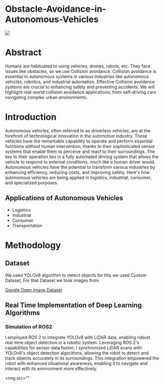 # Obstacle-Avoidance-in-Autonomous-Vehicles
<img src="https://ksra.eu/wp-content/uploads/2020/06/cars16.jpg" >
<h1>Abstract</h1>
<p>Humans are habituated to using vehicles, drones, robots, etc. They face issues like obstacles, so we use Collision avoidance. Collision avoidance is essential to autonomous systems in various industries like autonomous vehicles, robotics, and industrial automation. Effective Collision avoidance systems are crucial to enhancing safety and preventing accidents. We will highlight real-world collision avoidance applications, from self-driving cars navigating complex urban environments.</p>
<h1>Introduction</h1>
<p>Autonomous vehicles, often referred to as driverless vehicles, are at the forefront of technological innovation in the automotive industry. These vehicles have the remarkable capability to operate and perform essential functions without human intervention, thanks to their sophisticated sensor systems that enable them to perceive and react to their surroundings. The key to their operation lies in a fully automated driving system that allows the vehicle to respond to external conditions, much like a human driver would. Autonomous vehicles have the potential to transform various industries by enhancing efficiency, reducing costs, and improving safety. Here's how autonomous vehicles are being applied in logistics, industrial, consumer, and specialized purposes.</p>
<h2>Applications of Autonomous Vehicles </h2>
<ul>
  <li>Logistics</li>
  <li>Industrial</li>
  <li>Consumer</li>
  <li>Transportation</li>
</ul>
<h1>Methodology</h1>
<h2>Dataset</h2>
<p>We used YOLOv8 algorithm to detect objects for this we used Custom Dataset, For that Dataset we took images from</p>
<a href="https://storage.googleapis.com/openimages/web/index.html">Google Open Image Dataset</a>
<h2>Real Time Implementation of Deep Learning Algorithms</h2>
<h3>Simulation of ROS2</h3>
<p>I employed ROS 2 to integrate YOLOv8 with LiDAR data, enabling robust real-time object detection in a robotic system. Leveraging ROS 2's capabilities for sensor data fusion, I synchronized LiDAR scans with YOLOv8's object detection algorithms, allowing the robot to detect and track objects accurately in its surroundings. This integration empowered the robot with enhanced situational awareness, enabling it to navigate and interact with its environment more effectively.</p>

<img src=""

